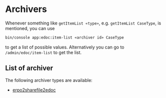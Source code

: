 # Archivers

Whenever something like `getItemList «type»`, e.g. `getItemList CaseType`, is mentioned, you can use


```sh
bin/console app:edoc:item-list «archiver id» CaseType
```

to get a list of possible values. Alternatively you can go to
`/admin/edoc/item-list` to get the list.


## List of archiver

The following archiver types are available:

* [erpo2sharefile2edoc](erpo2sharefile2edoc.md)
